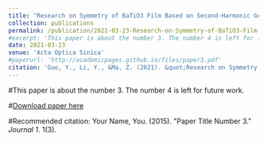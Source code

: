 ```yaml
---
title: "Research on Symmetry of BaTiO3 Film Based on Second-Harmonic Generation Technology"
collection: publications
permalink: /publication/2021-03-23-Research-on-Symmetry-of-BaTiO3-Film
#excerpt: 'This paper is about the number 3. The number 4 is left for future work.'
date: 2021-03-23
venue: 'Acta Optica Sinica'
#paperurl: 'http://academicpages.github.io/files/paper3.pdf'
citation: 'Guo, Y., Li, Y., &Ma, Z. (2021). &quot;Research on Symmetry of BaTiO3 Film Based on Second-Harmonic Generation Technology.&quot; <i>Acta Optica Sinica</i>. 41(6).'
---
```

#This paper is about the number 3. The number 4 is left for future work.

#[Download paper here](http://academicpages.github.io/files/paper3.pdf)

#Recommended citation: Your Name, You. (2015). "Paper Title Number 3." <i>Journal 1</i>. 1(3).
